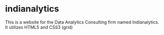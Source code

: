 # indianalytics
This is a website for the Data Analytics Consulting firm named Indianalytics.
It utilizes HTML5 and CSS3 (grid)
